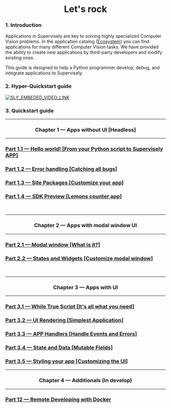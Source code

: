 <!-- <div align="center" markdown>

# **Content**

</div>


1. Headless apps (without UI)  

	1.1. Hello world! — From your Python script to Supervisely APP [part 1]  
	* Run you Python script in Supervisely
	* Describe app config.json
	* How to integrate into Supervisely (later)
	* How to run? (later)  

	1.2. Error handling — Catching all bugs [part 2]  
	* Supervisely Logger
	* Use [try:catch] with traceback
	* Error in task output  


	1.3. Site Packages — Customize your app [part 3]  
	* requirements.txt — add some package and print text at the end

	1.4. SDK Preview — Objects counter app [part 4]  
	* Environment files
	* Print objects count for every class in project
	* Link notebooks (more examples)
	* Link to full SDK docs


2. Modal window apps (simplest UI)

	2.1. Modal window — What is it? [part 5]
	* About states
	* HTML file
	* Hello world APP

	2.2. Widgets — Customize modal window [part 6]  
	* Element widgets
	* Timer APP
 -->

<div align="center" markdown>
<br/>  

# **Let's rock**

</div>

### 1. Introduction  
Applications in Supervisely are key to solving highly specialized Computer Vision problems. In the application catalog ([Ecosystem](https://app.supervise.ly/ecosystem/)) you can find applications for many different Computer Vision tasks. We have provided the ability to create new applications by third-party developers and modify existing ones.

This guide is designed to help a Python programmer develop, debug, and integrate applications to Supervisely.


### 2. Hyper-Quickstart guide  

<a data-key="sly-embeded-video-link" href="https://youtu.be/DwSLTCzhjzY" data-video-code="DwSLTCzhjzY">
    <img src="https://imgur.com/4Xi4rKA.png" alt="SLY_EMBEDED_VIDEO_LINK"  style="max-width:100%;">
</a>


### 3. Quickstart guide  

---

<div align="center" markdown>

### Chapter 1 — Apps without UI [Headless]

</div>

---
<div align="left" markdown>

### [Part 1.1 — Hello world! [From your Python script to Supervisely APP]](chapter-01-headless/part-01-hello-world/)

### [Part 1.2 — Error handling [Catching all bugs]](chapter-01-headless/part-02-errors-handling/)

### [Part 1.3 — Site Packages [Customize your app]](chapter-01-headless/part-03-site-packages/)

### [Part 1.4 — SDK Preview [Lemons counter app]](chapter-01-headless/part-04-sdk-preview/)
<br/>

</div>

---

<div align="center" markdown>

### Chapter 2 — Apps with modal window UI

</div>

---

<div align="left" markdown>

### [Part 2.1 — Modal window [What is it?]](chapter-02-modal-window/part-05-modal-window/)

### [Part 2.2 — States and Widgets [Customize modal window]](chapter-02-modal-window/part-06-states-and-widgets/)

<br/>

</div>

---

<div align="center" markdown>

### Chapter 3 — Apps with UI

</div>

---

### [Part 3.1 — While True Script [It's all what you need]](chapter-03-ui/part-07-while-true-script/)

### [Part 3.2 — UI Rendering [Simplest Application]](chapter-03-ui/part-08-ui-rendering/)

### [Part 3.3 — APP Handlers [Handle Events and Errors]](chapter-03-ui/part-09-app-handlers/)

### [Part 3.4 — State and Data [Mutable Fields]](chapter-03-ui/part-10-state-and-data/)

### [Part 3.5 — Styling your app [Customizing the UI]](chapter-03-ui/part-11-styling-your-app/)


---

<div align="center" markdown>

### Chapter 4 — Additionals (In develop)

</div>

---

### [Part 12 — Remote Developing with Docker]()
